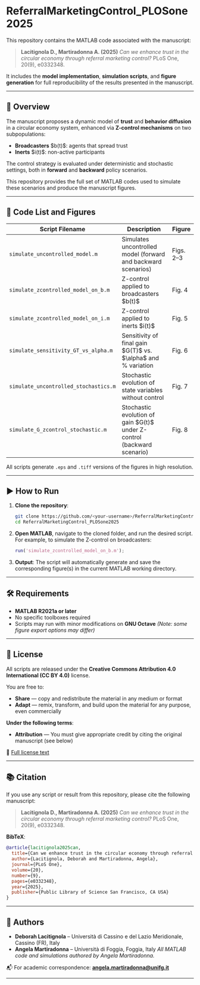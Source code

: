 # ReferralMarketingControl\_PLOSone2025

This repository contains the MATLAB code associated with the manuscript:

> **Lacitignola D., Martiradonna A. (2025)**
> *Can we enhance trust in the circular economy through referral marketing control?* PLoS One, 20(9), e0332348.

It includes the **model implementation**, **simulation scripts**, and **figure generation** for full reproducibility of the results presented in the manuscript.

---

## 🧱 Overview

The manuscript proposes a dynamic model of **trust** and **behavior diffusion** in a circular economy system, enhanced via **Z-control mechanisms** on two subpopulations:

* **Broadcasters** \$b(t)\$: agents that spread trust
* **Inerts** \$i(t)\$: non-active participants

The control strategy is evaluated under deterministic and stochastic settings, both in **forward** and **backward** policy scenarios.

This repository provides the full set of MATLAB codes used to simulate these scenarios and produce the manuscript figures.

---

## 📂 Code List and Figures

| Script Filename                       | Description                                                               | Figure    |
| ------------------------------------- | ------------------------------------------------------------------------- | --------- |
| `simulate_uncontrolled_model.m`       | Simulates uncontrolled model (forward and backward scenarios)             | Figs. 2–3 |
| `simulate_zcontrolled_model_on_b.m`   | Z-control applied to broadcasters \$b(t)\$                                | Fig. 4    |
| `simulate_zcontrolled_model_on_i.m`   | Z-control applied to inerts \$i(t)\$                                      | Fig. 5    |
| `simulate_sensitivity_GT_vs_alpha.m`  | Sensitivity of final gain \$G(T)\$ vs. \$\alpha\$ and % variation         | Fig. 6    |
| `simulate_uncontrolled_stochastics.m` | Stochastic evolution of state variables without control                   | Fig. 7    |
| `simulate_G_zcontrol_stochastic.m`    | Stochastic evolution of gain \$G(t)\$ under Z-control (backward scenario) | Fig. 8    |

All scripts generate `.eps` and `.tiff` versions of the figures in high resolution.

---

## ▶️ How to Run

1. **Clone the repository**:

   ```bash
   git clone https://github.com/<your-username>/ReferralMarketingControl_PLOSone2025.git
   cd ReferralMarketingControl_PLOSone2025
   ```

2. **Open MATLAB**, navigate to the cloned folder, and run the desired script.
   For example, to simulate the Z-control on broadcasters:

   ```matlab
   run('simulate_zcontrolled_model_on_b.m');
   ```

3. **Output**: The script will automatically generate and save the corresponding figure(s) in the current MATLAB working directory.

---

## 🛠 Requirements

* **MATLAB R2021a or later**
* No specific toolboxes required
* Scripts may run with minor modifications on **GNU Octave**
  *(Note: some figure export options may differ)*

---

## 🚪 License

All scripts are released under the **Creative Commons Attribution 4.0 International (CC BY 4.0)** license.

You are free to:

* **Share** — copy and redistribute the material in any medium or format
* **Adapt** — remix, transform, and build upon the material for any purpose, even commercially

**Under the following terms**:

* **Attribution** — You must give appropriate credit by citing the original manuscript (see below)

📄 [Full license text](https://creativecommons.org/licenses/by/4.0/)

---

## 📚 Citation

If you use any script or result from this repository, please cite the following manuscript:

> **Lacitignola D., Martiradonna A. (2025)**
> *Can we enhance trust in the circular economy through referral marketing control?* PLoS One, 20(9), e0332348.

**BibTeX**:

```bibtex
@article{lacitignola2025can,
  title={Can we enhance trust in the circular economy through referral marketing control?},
  author={Lacitignola, Deborah and Martiradonna, Angela},
  journal={PLoS One},
  volume={20},
  number={9},
  pages={e0332348},
  year={2025},
  publisher={Public Library of Science San Francisco, CA USA}
}
```

---

## 👥 Authors

* **Deborah Lacitignola** – Università di Cassino e del Lazio Meridionale, Cassino (FR), Italy
* **Angela Martiradonna** – Università di Foggia, Foggia, Italy
  *All MATLAB code and simulations authored by Angela Martiradonna.*

📬 For academic correspondence: **[angela.martiradonna@unifg.it](mailto:angela.martiradonna@unifg.it)**

---
